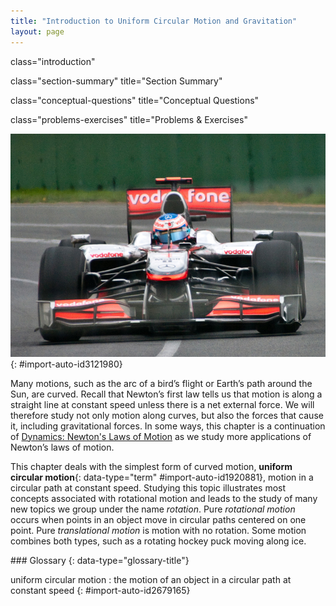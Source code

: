 ```yaml
---
title: "Introduction to Uniform Circular Motion and Gravitation"
layout: page
---
```



<cnx-pi data-type="cnx.flag.introduction"> class="introduction" </cnx-pi>

<cnx-pi data-type="cnx.eoc">class="section-summary" title="Section Summary"</cnx-pi>

<cnx-pi data-type="cnx.eoc">class="conceptual-questions" title="Conceptual Questions"</cnx-pi>

<cnx-pi data-type="cnx.eoc">class="problems-exercises" title="Problems &amp; Exercises"</cnx-pi>

 ![The figure shows, from front, a red and silver coloured Formula One car turning through a curve in a race on the Melbourne Grand Prix track, with the driver in seat.](../resources/Figure_07_00_01a.jpg "This Australian Grand Prix Formula 1 race car moves in a circular path as it makes the turn. Its wheels also spin rapidly&#x2014;the latter completing many revolutions, the former only part of one (a circular arc). The same physical principles are involved in each. (credit: Richard Munckton)"){: #import-auto-id3121980}

Many motions, such as the arc of a bird’s flight or Earth’s path around the Sun, are curved. Recall that Newton’s first law tells us that motion is along a straight line at constant speed unless there is a net external force. We will therefore study not only motion along curves, but also the forces that cause it, including gravitational forces. In some ways, this chapter is a continuation of [Dynamics: Newton\'s Laws of Motion](/m42129) as we study more applications of Newton’s laws of motion.

This chapter deals with the simplest form of curved motion, **uniform circular motion**{: data-type="term" #import-auto-id1920881}, motion in a circular path at constant speed. Studying this topic illustrates most concepts associated with rotational motion and leads to the study of many new topics we group under the name *rotation*. Pure *rotational motion* occurs when points in an object move in circular paths centered on one point. Pure *translational motion* is motion with no rotation. Some motion combines both types, such as a rotating hockey puck moving along ice.

<div data-type="glossary" markdown="1">
### Glossary
{: data-type="glossary-title"}

uniform circular motion
: the motion of an object in a circular path at constant speed
{: #import-auto-id2679165}

</div>

